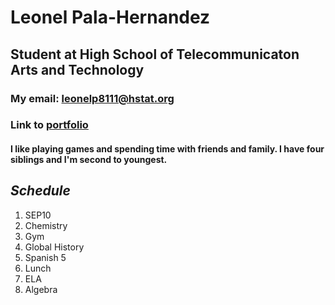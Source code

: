 
# **Leonel Pala-Hernandez**
## Student at High School of Telecommunicaton Arts and Technology
### My email: [leonelp8111@hstat.org]()
### Link to [portfolio](https://leonelp8111.github.io/)
#### I like playing games and spending time with friends and family. I have four siblings and I'm second to youngest.
## *Schedule*
1. SEP10
2. Chemistry
3. Gym
4. Global History
5. Spanish 5
6. Lunch
7. ELA
8. Algebra